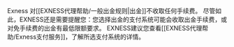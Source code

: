 
Exness 对[[EXNESS代理帮助/一般出金规则|出金]]不收取任何手续费。
尽管如此，EXNESS还是需要提醒您：您选择出金的支付系统可能会收取出金手续费，或对免手续费的出金有最低限额要求。
EXNESS建议您查看[[EXNESS代理帮助/Exness支付服务]]，了解所选支付系统的详情。
